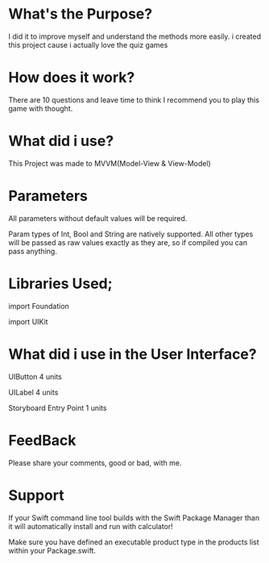 
# What's the Purpose?

I did it to improve myself and understand the methods more easily.
i created this project cause i actually love the quiz games

# How does it work?
There are 10 questions and leave time to think
I recommend you to play this game with thought.

# What did i use?
  This Project was made to MVVM(Model-View & View-Model)  
# Parameters

All parameters without default values will be required.

Param types of Int, Bool and String are natively supported. All other types will be passed as raw values exactly as they are, so if compiled you can pass anything.

# Libraries Used;
import Foundation		

import UIKit

# What did i use in the User Interface?	 

UIButton 4 units		

UILabel 4 units

Storyboard Entry Point 1 units	
# FeedBack

Please share your comments, good or bad, with me.

# Support

If your Swift command line tool builds with the Swift Package Manager than it will automatically install and run with calculator!

Make sure you have defined an executable product type in the products list within your Package.swift.
